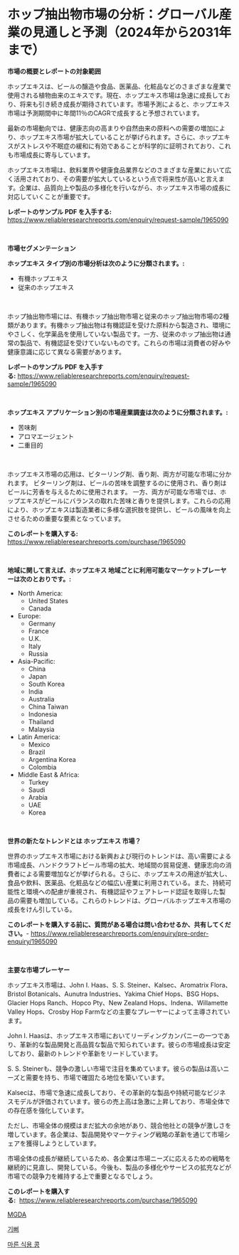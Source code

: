 <p><h1>ホップ抽出物市場の分析：グローバル産業の見通しと予測（2024年から2031年まで）</h1></p><p><strong>市場の概要とレポートの対象範囲</strong></p>
<p><p>ホップエキスは、ビールの醸造や食品、医薬品、化粧品などのさまざまな産業で使用される植物由来のエキスです。現在、ホップエキス市場は急速に成長しており、将来も引き続き成長が期待されています。市場予測によると、ホップエキス市場は予測期間中に年間11％のCAGRで成長すると予想されています。</p><p>最新の市場動向では、健康志向の高まりや自然由来の原料への需要の増加により、ホップエキス市場が拡大していることが挙げられます。さらに、ホップエキスがストレスや不眠症の緩和に有効であることが科学的に証明されており、これも市場成長に寄与しています。</p><p>ホップエキス市場は、飲料業界や健康食品業界などのさまざまな産業において広く活用されており、その需要が拡大しているという点で将来性が高いと言えます。企業は、品質向上や製品の多様化を行いながら、ホップエキス市場の成長に対応していくことが重要です。</p></p>
<p><strong>レポートのサンプル PDF を入手する:</strong> <a href="https://www.reliableresearchreports.com/enquiry/request-sample/1965090">https://www.reliableresearchreports.com/enquiry/request-sample/1965090</a></p>
<p>&nbsp;</p>
<p><strong>市場セグメンテーション</strong></p>
<p><strong>ホップエキス タイプ別の市場分析は次のように分類されます。:</strong></p>
<p><ul><li>有機ホップエキス</li><li>従来のホップエキス</li></ul></p>
<p>&nbsp;</p>
<p><p>ホップ抽出物市場には、有機ホップ抽出物市場と従来のホップ抽出物市場の2種類があります。有機ホップ抽出物は有機認証を受けた原料から製造され、環境にやさしく、化学薬品を使用していない製品です。一方、従来のホップ抽出物は通常の製品で、有機認証を受けていないものです。これらの市場は消費者の好みや健康意識に応じて異なる需要があります。</p></p>
<p><strong>レポートのサンプル PDF を入手する:</strong>&nbsp;<a href="https://www.reliableresearchreports.com/enquiry/request-sample/1965090">https://www.reliableresearchreports.com/enquiry/request-sample/1965090</a></p>
<p>&nbsp;</p>
<p><strong> ホップエキス アプリケーション別の市場産業調査は次のように分類されます。:</strong></p>
<p><ul><li>苦味剤</li><li>アロマエージェント</li><li>二重目的</li></ul></p>
<p>&nbsp;</p>
<p><p>ホップエキス市場の応用は、ビターリング剤、香り剤、両方が可能な市場に分かれます。 ビターリング剤は、ビールの苦味を調整するのに使用され、香り剤はビールに芳香を与えるために使用されます。 一方、両方が可能な市場では、ホップエキスがビールにバランスの取れた苦味と香りを提供します。これらの応用により、ホップエキスは製造業者に多様な選択肢を提供し、ビールの風味を向上させるための重要な要素となっています。</p></p>
<p><strong>このレポートを購入する:</strong>&nbsp; <a href="https://www.reliableresearchreports.com/purchase/1965090">https://www.reliableresearchreports.com/purchase/1965090</a></p>
<p>&nbsp;</p>
<p><strong>地域に関して言えば、ホップエキス 地域ごとに利用可能なマーケットプレーヤーは次のとおりです。:</strong></p>
<p><ul>
    <li>
        North America:
        <ul>
            <li>United States</li>
            <li>Canada</li>
        </ul>
    </li>
    <li>
        Europe:
        <ul>
            <li>Germany</li>
            <li>France</li>
            <li>U.K.</li>
            <li>Italy</li>
            <li>Russia</li>
        </ul>
    </li>
    <li>
        Asia-Pacific:
        <ul>
            <li>China</li>
            <li>Japan</li>
            <li>South Korea</li>
            <li>India</li>
            <li>Australia</li>
            <li>China Taiwan</li>
            <li>Indonesia</li>
            <li>Thailand</li>
            <li>Malaysia</li>
        </ul>
    </li>
    <li>
        Latin America:
        <ul>
            <li>Mexico</li>
            <li>Brazil</li>
            <li>Argentina Korea</li>
            <li>Colombia</li>
        </ul>
    </li>
    <li>
        Middle East & Africa:
        <ul>
            <li>Turkey</li>
            <li>Saudi</li>
            <li>Arabia</li>
            <li>UAE</li>
            <li>Korea</li>
        </ul>
    </li>
    </ul></p>
<p>&nbsp;</p>
<p><strong>世界の新たなトレンドとは ホップエキス 市場？</strong></p>
<p><p>世界のホップエキス市場における新興および現行のトレンドは、高い需要による市場成長、ハンドクラフトビール市場の拡大、地域間の貿易促進、健康志向の消費者による需要増加などが挙げられる。さらに、ホップエキスの用途が拡大し、食品や飲料、医薬品、化粧品などの幅広い産業に利用されている。また、持続可能性と環境への配慮が重視され、有機認証やフェアトレード認証を取得した製品の需要も増加している。これらのトレンドは、グローバルホップエキス市場の成長をけん引している。</p></p>
<p><strong>このレポートを購入する前に、質問がある場合は問い合わせるか、共有してください。</strong>- <a href="https://www.reliableresearchreports.com/enquiry/pre-order-enquiry/1965090">https://www.reliableresearchreports.com/enquiry/pre-order-enquiry/1965090</a></p>
<p>&nbsp;</p>
<p><strong>主要な市場プレーヤー</strong></p>
<p><p>ホップエキス市場は、John I. Haas、S. S. Steiner、Kalsec、Aromatrix Flora、Bristol Botanicals、Aunutra Industries、Yakima Chief Hops、BSG Hops、Glacier Hops Ranch、Hopco Pty、New Zealand Hops、Indena、Willamette Valley Hops、Crosby Hop Farmなどの主要なプレーヤーによって主導されています。</p><p>John I. Haasは、ホップエキス市場においてリーディングカンパニーの一つであり、革新的な製品開発と高品質な製品で知られています。彼らの市場成長は安定しており、最新のトレンドや革新をリードしています。</p><p>S. S. Steinerも、競争の激しい市場で注目を集めています。彼らの製品は高いニーズと需要を持ち、市場で確固たる地位を築いています。</p><p>Kalsecは、市場で急速に成長しており、その革新的な製品や持続可能なビジネスモデルが評価されています。彼らの売上高は急激に上昇しており、市場全体での存在感を強化しています。</p><p>ただし、市場全体の規模はまだ拡大の余地があり、競合他社との競争が激しさを増しています。各企業は、製品開発やマーケティング戦略の革新を通じて市場シェアを獲得しようとしています。</p><p>市場全体の成長が継続しているため、各企業は市場ニーズに応えるための戦略を継続的に見直し、開発している。今後も、製品の多様化やサービスの拡充などが市場での競争力を維持する上で重要となるでしょう。</p></p>
<p><strong>このレポートを購入する:</strong>&nbsp;&nbsp;<a href="https://www.reliableresearchreports.com/purchase/1965090">https://www.reliableresearchreports.com/purchase/1965090</a></p>
<p><p><a href="https://github.com/khytkeqagplkzqvh/Market-Research-Report-List-1/blob/main/89004607288.md">MGDA</a></p><p><a href="https://github.com/TimmyMann6767/Market-Research-Report-List-1/blob/main/39355237289.md">기뻐</a></p><p><a href="https://github.com/JeromeRtyau89966/Market-Research-Report-List-1/blob/main/70494227290.md">마른 식용 콩</a></p></p>